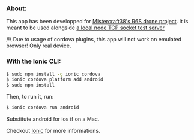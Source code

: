 ### About:

This app has been developped for [Mistercraft38's R6S drone project](https://github.com/Mistercraft38/Drone-rainbow-six).
It is meant to be used alongside [a local node TCP socket test server](https://gitlab.com/mistercraft38droneapp/localservertest)

/!\ Due to usage of cordova plugins, this app will not work on emulated browser! Only real device.

### With the Ionic CLI:

```bash
$ sudo npm install -g ionic cordova
$ ionic cordova platform add android
$ sudo npm install
```

Then, to run it,  run:

```bash
$ ionic cordova run android
```

Substitute android for ios if on a Mac.

Checkout [Ionic](http://ionicframework.com/docs/) for more informations.


